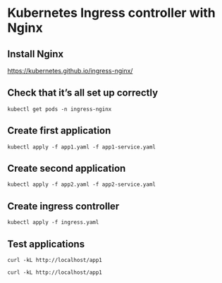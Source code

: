 # Kubernetes Ingress controller with Nginx

## Install Nginx

https://kubernetes.github.io/ingress-nginx/

## Check that it’s all set up correctly

<code>kubectl get pods -n ingress-nginx</code>

## Create first application
<code>kubectl apply -f app1.yaml -f app1-service.yaml</code>

## Create second application
<code>kubectl apply -f app2.yaml -f app2-service.yaml</code>

## Create ingress controller
<code>kubectl apply -f ingress.yaml</code>

## Test applications
<code>curl -kL http://localhost/app1</code>

<code>curl -kL http://localhost/app1</code>

